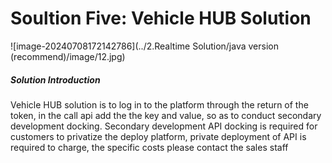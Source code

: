 # Soultion Five: Vehicle HUB Solution

![image-20240708172142786](../2.Realtime Solution/java version (recommend)/image/12.jpg)

##### Solution Introduction

Vehicle HUB solution is to log in to the platform through the return of the token, in the call api add the the key and value, so as to conduct secondary development docking. Secondary development API docking is required for customers to privatize the deploy platform, private deployment of API is required to charge, the specific costs please contact the sales staff